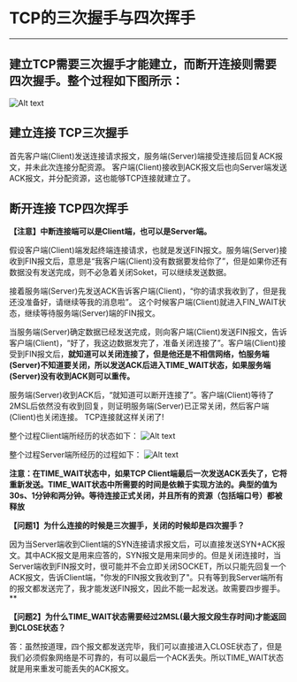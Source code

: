 # TCP的三次握手与四次挥手
---
## 建立TCP需要三次握手才能建立，而断开连接则需要四次握手。整个过程如下图所示：
![Alt text](http://img.my.csdn.net/uploads/201108/7/0_131271823564Rx.gif )


## 建立连接 TCP三次握手
  首先客户端(Client)发送连接请求报文，服务端(Server)端接受连接后回复ACK报文，并未此次连接分配资源。 客户端(Client)接收到ACK报文后也向Server端发送ACK报文，并分配资源，这也能够TCP连接就建立了。
  
## 断开连接 TCP四次挥手

  **【注意】中断连接端可以是Client端，也可以是Server端。**
  
  假设客户端(Client)端发起终端连接请求，也就是发送FIN报文。服务端(Server)接收到FIN报文后，意思是“我客户端(Client)没有数据要发给你了”，但是如果你还有数据没有发送完成，则不必急着关闭Soket，可以继续发送数据。
  
  接着服务端(Server)先发送ACK告诉客户端(Client)，“你的请求我收到了，但是我还没准备好，请继续等我的消息啦”。 这个时候客户端(Client)就进入FIN_WAIT状态，继续等待服务端(Server)端的FIN报文。
  
  当服务端(Server)确定数据已经发送完成，则向客户端(Client)发送FIN报文，告诉客户端(Client)，“好了，我这边数据发完了，准备关闭连接了”。客户端(Client)接受到FIN报文后，**就知道可以关闭连接了，但是他还是不相信网络，怕服务端(Server)不知道要关闭，所以发送ACK后进入TIME_WAIT状态，如果服务端(Server)没有收到ACK则可以重传。**
  
  服务端(Server)收到ACK后，“就知道可以断开连接了”。客户端(Client)等待了2MSL后依然没有收到回复，则证明服务端(Server)已正常关闭，然后客户端(Client)也关闭连接。 TCP连接就这样关闭了!

  整个过程Client端所经历的状态如下：
![Alt text](http://img.my.csdn.net/uploads/201108/7/0_1312719804oSkK.gif )

  整个过程Server端所经历的过程如下：
![Alt text](http://img.my.csdn.net/uploads/201108/7/0_1312719833030b.gif )

  **注意：在TIME_WAIT状态中，如果TCP Client端最后一次发送ACK丢失了，它将重新发送。TIME_WAIT状态中所需要的时间是依赖于实现方法的。典型的值为30s、1分钟和两分钟。等待连接正式关闭，并且所有的资源（包括端口号）都被释放**
  
  **【问题1】为什么连接的时候是三次握手，关闭的时候却是四次握手？**
  
  因为当Server端收到Client端的SYN连接请求报文后，可以直接发送SYN+ACK报文。其中ACK报文是用来应答的，SYN报文是用来同步的。但是关闭连接时，当Server端收到FIN报文时，很可能并不会立即关闭SOCKET，所以只能先回复一个ACK报文，告诉Client端，"你发的FIN报文我收到了"。只有等到我Server端所有的报文都发送完了，我才能发送FIN报文，因此不能一起发送。故需要四步握手。**
  
  **【问题2】为什么TIME_WAIT状态需要经过2MSL(最大报文段生存时间)才能返回到CLOSE状态？**

  答：虽然按道理，四个报文都发送完毕，我们可以直接进入CLOSE状态了，但是我们必须假象网络是不可靠的，有可以最后一个ACK丢失。所以TIME_WAIT状态就是用来重发可能丢失的ACK报文。

